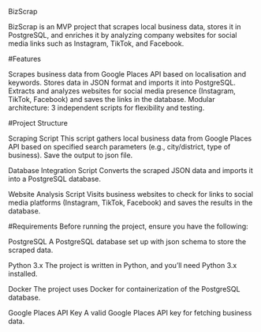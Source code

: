 BizScrap

BizScrap is an MVP project that scrapes local business data, stores it in PostgreSQL, and enriches it by analyzing company websites for social media links such as Instagram, TikTok, and Facebook.

#Features

Scrapes business data from Google Places API based on localisation and keywords.
Stores data in JSON format and imports it into PostgreSQL.
Extracts and analyzes websites for social media presence (Instagram, TikTok, Facebook) and saves the links in the database.
Modular architecture: 3 independent scripts for flexibility and testing.

#Project Structure

Scraping Script
This script gathers local business data from Google Places API based on specified search parameters (e.g., city/district, type of business). Save the output to json file.

Database Integration Script
Converts the scraped JSON data and imports it into a PostgreSQL database.

Website Analysis Script
Visits business websites to check for links to social media platforms (Instagram, TikTok, Facebook) and saves the results in the database.

#Requirements
Before running the project, ensure you have the following:

PostgreSQL
A PostgreSQL database set up with json schema to store the scraped data.

Python 3.x
The project is written in Python, and you’ll need Python 3.x installed.

Docker
The project uses Docker for containerization of the PostgreSQL database.

Google Places API Key
A valid Google Places API key for fetching business data.